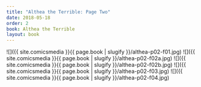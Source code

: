 ```yaml
---
title: "Althea the Terrible: Page Two"
date: 2018-05-18
order: 2
book: Althea the Terrible
layout: book
---
```

![]({{ site.comicsmedia }}{{ page.book | slugify }}/althea-p02-f01.jpg)
![]({{ site.comicsmedia }}{{ page.book | slugify }}/althea-p02-f02a.jpg)
![]({{ site.comicsmedia }}{{ page.book | slugify }}/althea-p02-f02b.jpg)
![]({{ site.comicsmedia }}{{ page.book | slugify }}/althea-p02-f03.jpg)
![]({{ site.comicsmedia }}{{ page.book | slugify }}/althea-p02-f04.jpg)
